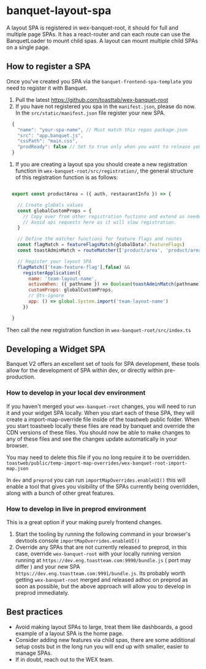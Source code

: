 # banquet-layout-spa

A layout SPA is registered in wex-banquet-root, it should for full and multiple page SPAs. It has a react-router and can each route can use the BanquetLoader to mount child spas. A layout can mount multiple child SPAs on a single page.

## How to register a SPA

Once you've created you SPA via the `banquet-frontend-spa-template` you need to register it with Banquet.

1. Pull the latest <https://github.com/toasttab/wex-banquet-root>
2. If you have not registered you spa in the `manifest.json`, please do now. In the `src/static/manifest.json` file register your new SPA.

```js
  {
    "name": "your-spa-name", // Must match this repos package.json
    "src": "app.banquet.js",
    "cssPath": "main.css",
    "prodReady": false // Set to true only when you want to release your SPA to production.
  }
```

 1. If you are creating a layout spa you should create a new registration function in `wex-banquet-root/src/registration/`, the general structure of this registration function is as follows:

```js

  export const productArea = ({ auth, restaurantInfo }) => {

    // Create globals values 
    const globalCustomProps = {
      // Copy over from other registration fuctions and extend as needed. 
      // Avoid api requests here as it will slow registration.
    }

    // Define the matcher functions for feature flags and routes
    const flagMatch = featureFlagsMatch(globalData?.featureFlags)
    const toastAdminMatch = routeMatcher(['product/area', 'product/area/*'])

    // Register your layout SPA 
    flagMatch(['team-feature-flag'],false) &&
      registerApplication({
        name: 'team-layout-name',
        activeWhen: ({ pathname }) => Boolean(toastAdminMatch(pathname)),
        customProps: globalCustomProps,
        // @ts-ignore
        app: () => global.System.import('team-layout-name')
      })

  }

```

Then call the new registration function in `wex-banquet-root/src/index.ts`

## Developing a Widget SPA

Banquet V2 offers an excellent set of tools for SPA development, these tools allow for the development of SPA within dev, or directly within pre-production.

### How to develop in your local dev environment

If you haven't merged your `wex-banquet-root` changes, you will need to run it and your widget SPA locally. When you start each of these SPA, they will create a import-map-override file inside of the toastweb public folder. When you start toastweb locally these files are read by banquet and override the CDN versions of these files. You should now be able to make changes to any of these files and see the changes update automatically in your browser.

You may need to delete this file if you no long require it to be overridden.
`toastweb/public/temp-import-map-overrides/wex-banquet-root-import-map.json`

In `dev` and `preprod` you can run `importMapOverrides.enableUI()` this will enable a tool that gives you visibility of the SPAs currently being overridden, along with a bunch of other great features.

### How to develop in live in preprod environment

This is a great option if your making purely frontend changes.

   1. Start the tooling by running the following command in your browser's devtools console `importMapOverrides.enableUI()`
   2. Override any SPAs that are not currently released to preprod, in this case, override `wex-banquet-root` with your locally running version running at `https://dev.eng.toastteam.com:9990/bundle.js` ( port may differ ) and your new SPA `https://dev.eng.toastteam.com:9991/bundle.js`. Its probably worth getting `wex-banquet-root` merged and released adhoc on preprod as soon as possible, but the above approach will allow you to develop in preprod immediately.

## Best practices

- Avoid making layout SPAs to large, treat them like dashboards, a good example of a layout SPA is the home page.
- Consider adding new features via child spas, there are some additional setup costs but in the long run you will end up with smaller, easier to manage SPAs.
- If in doubt, reach out to the WEX team.


